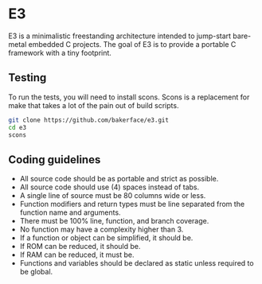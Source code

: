 # E3
E3 is a minimalistic freestanding architecture intended to jump-start bare-metal embedded C projects.
The goal of E3 is to provide a portable C framework with a tiny footprint.

## Testing
To run the tests, you will need to install scons.
Scons is a replacement for make that takes a lot of the pain out of build scripts.

~~~ bash
git clone https://github.com/bakerface/e3.git
cd e3
scons
~~~

## Coding guidelines
- All source code should be as portable and strict as possible.
- All source code should use (4) spaces instead of tabs.
- A single line of source must be 80 columns wide or less.
- Function modifiers and return types must be line separated from the function name and arguments.
- There must be 100% line, function, and branch coverage.
- No function may have a complexity higher than 3.
- If a function or object can be simplified, it should be.
- If ROM can be reduced, it should be.
- If RAM can be reduced, it must be.
- Functions and variables should be declared as static unless required to be global.
